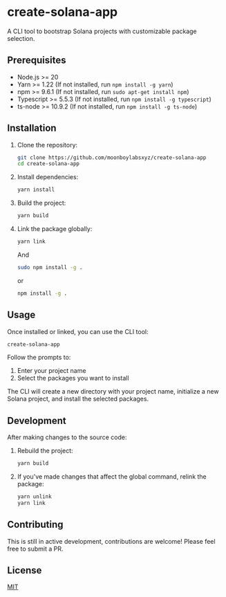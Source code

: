 # create-solana-app
A CLI tool to bootstrap Solana projects with customizable package selection.

## Prerequisites

- Node.js >= 20
- Yarn >= 1.22 (If not installed, run `npm install -g yarn`)
- npm >= 9.6.1 (If not installed, run `sudo apt-get install npm`)
- Typescript >= 5.5.3 (If not installed, run `npm install -g typescript`)
- ts-node >= 10.9.2 (If not installed, run `npm install -g ts-node`)

## Installation

1. Clone the repository:
   ```bash
   git clone https://github.com/moonboylabsxyz/create-solana-app
   cd create-solana-app
   ```

2. Install dependencies:
   ```bash
   yarn install
   ```

3. Build the project:
   ```bash
   yarn build
   ```

4. Link the package globally:
   ```bash
   yarn link
   ```
   And
   ```bash
   sudo npm install -g .
   ```
   or
   ```bash
   npm install -g .

## Usage

Once installed or linked, you can use the CLI tool:

```bash
create-solana-app
```

Follow the prompts to:
1. Enter your project name
2. Select the packages you want to install

The CLI will create a new directory with your project name, initialize a new Solana project, and install the selected packages.

## Development

After making changes to the source code:

1. Rebuild the project:
   ```bash
   yarn build
   ```

2. If you've made changes that affect the global command, relink the package:
   ```bash
   yarn unlink
   yarn link
   ```

## Contributing

This is still in active development, contributions are welcome! Please feel free to submit a PR.

## License

[MIT](LICENSE)
